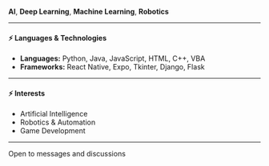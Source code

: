 **AI**, **Deep Learning**, **Machine Learning**, **Robotics**

---

#### ⚡ Languages & Technologies
- **Languages:** Python, Java, JavaScript, HTML, C++, VBA
- **Frameworks:** React Native, Expo, Tkinter, Django, Flask

---

#### ⚡ Interests  
- Artificial Intelligence
- Robotics & Automation
- Game Development

---

Open to messages and discussions

